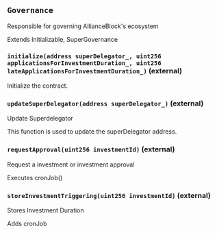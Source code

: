 ## `Governance`

Responsible for governing AllianceBlock's ecosystem

Extends Initializable, SuperGovernance



### `initialize(address superDelegator_, uint256 applicationsForInvestmentDuration_, uint256 lateApplicationsForInvestmentDuration_)` (external)


Initialize the contract.




### `updateSuperDelegator(address superDelegator_)` (external)

Update Superdelegator


This function is used to update the superDelegator address.


### `requestApproval(uint256 investmentId)` (external)

Request a investment or investment approval


Executes cronJob()



### `storeInvestmentTriggering(uint256 investmentId)` (external)

Stores Investment Duration


Adds cronJob



